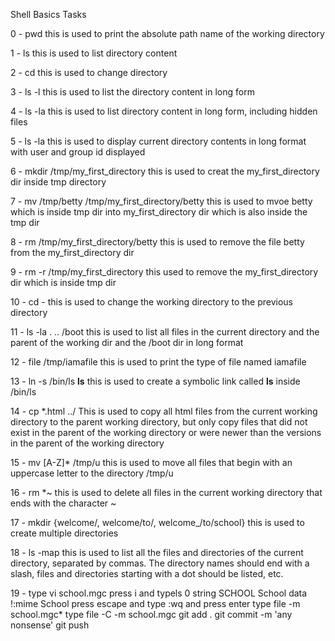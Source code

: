 Shell Basics Tasks

0 - pwd     this is used to print the absolute path name of the working directory

1 - ls      this is used to list directory content

2 - cd      this is used to change directory

3 - ls -l   this is used to list the directory content in long form

4 - ls -la  this is used to list directory content in long form, including hidden files

5 - ls -la  this is used to display current directory contents in long format with user and group id displayed

6 - mkdir /tmp/my_first_directory   this is used to creat the my_first_directory dir inside tmp directory

7 - mv /tmp/betty /tmp/my_first_directory/betty   this is used to mvoe betty which is inside tmp dir into my_first_directory dir which is also inside the tmp dir

8 - rm /tmp/my_first_directory/betty    this is used to remove the file betty from the my_first_directory dir

9 - rm -r /tmp/my_first_directory     this used to remove the my_first_directory dir which is inside tmp dir

10 - cd -     this is used to change the working directory to the previous directory

11 - ls -la . .. /boot    this is used to list all files in the current directory and the parent of the working dir and the /boot dir in long format

12 - file /tmp/iamafile   this is used to print the type of file named iamafile

13 - ln -s /bin/ls __ls__     this is used to create a symbolic link called __ls__ inside /bin/ls

14 - cp *.html ../            This is used to copy all html files from the current working directory to the parent working directory, but only copy files that did not exist in the parent of the working directory or were newer than the versions in the parent of the working directory

15 - mv [A-Z]* /tmp/u         this is used to move all files that begin with an uppercase letter to the directory /tmp/u

16 - rm *~                    this is used to delete all files in the current working directory that ends with the character ~

17 - mkdir {welcome/, welcome/to/, welcome_/to/school}  this is used to create multiple directories

18 - ls -map    this is used to list all the files and directories of the current directory, separated by commas. The directory names should end with a slash, files and directories starting with a dot should be listed, etc.

19 - type vi school.mgc
press i
and typels
0 string SCHOOL School data
!:mime School
press escape and type :wq and press enter
type file -m school.mgc*
type file -C -m school.mgc
git add .
git commit -m 'any nonsense'
git push



